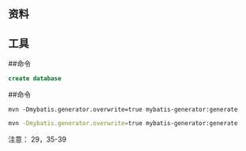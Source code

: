 ## 资料



## 工具


##命令
```sql
create database

```
##命令
```shell script
mvn -Dmybatis.generator.overwrite=true mybatis-generator:generate 
```

```bash
mvn -Dmybatis.generator.overwrite=true mybatis-generator:generate 
```
注意：
29，35-39